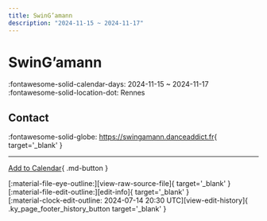 ```yaml
---
title: SwinG’amann
description: "2024-11-15 ~ 2024-11-17"
---
```


# SwinG’amann 

:fontawesome-solid-calendar-days: 2024-11-15 ~ 2024-11-17  
:fontawesome-solid-location-dot: Rennes  

## Contact

:fontawesome-solid-globe: <https://swingamann.danceaddict.fr>{ target='_blank' }  

---

[Add to Calendar](https://swing.news/ics/en/2024/fr/swingamann-2024.ics){ .md-button }

<div class="ky_page_footer" markdown>
<div class="ky_page_footer_trailing" markdown="span">
[:material-file-eye-outline:][view-raw-source-file]{ target='_blank' }
[:material-file-edit-outline:][edit-info]{ target='_blank' }
</div>
<div class="ky_page_footer_leading" markdown="span">
[:material-clock-edit-outline: 2024-07-14 20:30 UTC][view-edit-history]{ .ky_page_footer_history_button target='_blank' }
</div>
</div>

[view-raw-source-file]: https://github.com/swingdance/events/blob/main/2024/fr/swingamann-2024.json "View Raw Source File"
[edit-info]: https://github.com/swingdance/events/issues/new?assignees=&labels=update+event&projects=&template=03-update_entity.yml&title=%5B2024%2Ffr%5D%20SwinG%E2%80%99amann&region=fr&year=2024&id=swingamann-2024&name=SwinG%E2%80%99amann&org_id= "Edit Info"

[view-edit-history]: https://github.com/swingdance/events/commits/main/2024/fr/swingamann-2024.json "View Edit History"
